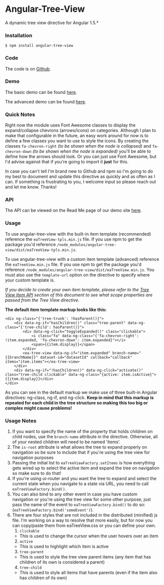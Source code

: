 # Angular-Tree-View
A dynamic tree view directive for Angular 1.5.*

### Installation
```
$ npm install angular-tree-view
```

### Code
The code is on [Github](https://github.com/engineer-andrew/Angular-Tree-View).

### Demo
The basic demo can be found [here](https://engineer-andrew.github.io/Angular-Tree-View/basic).

The advanced demo can be found [here](https://engineer-andrew.github.io/Angular-Tree-View/advanced).

### Quick Notes
Right now the module uses Font Awesome classes to display the expand/collapse chevrons (arrows/icons) on categories.  Although I plan to make that configurable in the future, an easy work around for now is to define a few classes you want to use to style the icons.  By creating the classes `fa-chevron-right` *(to be shown when the node is collapsed)* and `fa-chevron-down` *(to be shown when the node is expanded)* you'll be able to define how the arrows should look.  Or you can just use Font Awesome, but I'd advise against that if you're going to import it **just** for this.

In case you can't tell I'm brand new to Github and npm so I'm going to do my best to document and update this directive as quickly and as often as I can.  If something is frustrating to you, I welcome input so please reach out and let me know.  Thanks! 

### API
The API can be viewed on the Read Me page of our demo site [here](https://engineer-andrew.github.io/Angular-Tree-View/api).

### Usage
To use angular-tree-view with the built-in item template (recommended) reference the `eaTreeView-tpls.min.js` file.  If you use npm to get the package you'd reference `/node_modules/angular-tree-view/dist/eaTreeView-tpls.min.js`.

To use angular-tree-view with a custom item template (advanced) reference the `eaTreeView.min.js` file.  If you use npm to get the package you'd reference `/node_modules/angular-tree-view/dist/eaTreeView.min.js`.  You must also use the `template-url` option on the directive to specify where your custom template is.

*If you decide to create your own item template, please refer to the [Tree View Item API](https://engineer-andrew.github.io/Angular-Tree-View/api/treeviewitem) section of this document to see what scope properties are passed from the Tree View directive.*

**The default item template markup looks like this:**
```
<div ng-class="{'tree-trunk': !hasParent()}">
    <div data-ng-if="hasChildren()" class="tree-parent" data-ng-class="{'tree-child': hasParent()}">
        <div data-ng-click="toggleExpanded()" class="clickable">
            <i class="fa" data-ng-class="{'fa-chevron-right': !item.expanded, 'fa-chevron-down': item.expanded}"></i>
            <span>{{item.display}}</span>
        </div>
        <ea-tree-view data-ng-if="item.expanded" branch-name="{{branchName}}" dataset-id="datasetId" callback="callback" items="item.items"></ea-tree-view>
    </div>
    <div data-ng-if="!hasChildren()" data-ng-click="activate()" class="tree-child clickable" data-ng-class="{active: item.isActive}">{{item.display}}</div>
</div>
```

As you can see in the default markup we make use of three built-in Angular directives: ng-class, ng-if, and ng-click.  **Keep in mind that this markup is repeated for each child in the tree structure so making this too big or complex might cause problems!**

### Usage Notes
1. If you want to specify the name of the property that holds children on child nodes, use the `branch-name` attribute in the directive.  Otherwise, all of your nested children will need to be named 'items'.
2. The `is-root` attribute is what allows the tree to expand properly on navigation so be sure to include that if you're using the tree view for navigation purposes
3. Passing the initial list to `eaTreeViewFactory.setItems` is how everything gets wired up to select the active item and expand the tree on navigation so make sure to do that!
4. If you're using ui-router and you want the tree to expand and select the current state when you navigate to a state via URL, you need to call `eaTreeViewFactory.bind()`.
5. You can also bind to any other event in case you have custom navigation or you're using the tree view for some other purpose, just pass the name of the event to `eaTreeViewFactory.bind()` to do so: (`eaTreeViewFactory.bind('someEvent')`).
6. There are four styles that are not included in the distributed (minified) js file.  I'm working on a way to resolve that more easily, but for now you can copy/paste them from eaTreeView.css or you can define your own.
    1. `clickable`
    * This is used to change the cursor when the user hovers over an item
    2. `active`
    * This is used to highlight which item is active
    3. `tree-parent`
    * This is used to style the tree view parent items (any item that has children of its own is considered a parent)
    4. `tree-child`
    * This is used to style all items that have parents (even if the item also has children of its own)